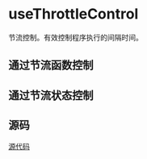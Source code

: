 # useThrottleControl

节流控制。有效控制程序执行的间隔时间。

## 通过节流函数控制

<demo vue="hooks/use-throttle-control/use-fn.vue" />

## 通过节流状态控制

<demo vue="hooks/use-throttle-control/use-status.vue" />

## 源码

[源代码](https://github.com/nixwai/mortise-tenon/blob/main/packages/hooks/use-throttle-control/index.ts)
